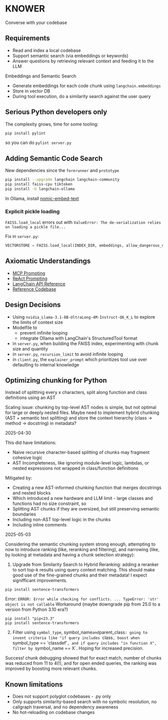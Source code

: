# KNOWER

Converse with your codebase

## Requirements

- Read and index a local codebase
- Support semantic search (via embeddings or keywords)
- Answer questions by retrieving relevant context and feeding it to the LLM

Embeddings and Semantic Search

- Generate embeddings for each code chunk using `langchain.embeddings`
- Store in vector DB
- During tool execution, do a similarity search against the user query

## Serious Python developers only

The complexity grows, time for some tooling:

```bash
pip install pylint
```

so you can do `pylint server.py`

## Adding Semantic Code Search

New dependencies since the `forerunner` and `prototype`

```bash
pip install --upgrade langchain langchain-community
pip install faiss-cpu tiktoken
pip install -U langchain-ollama
```

In Ollama, install [nomic-embed-text](https://ollama.com/library/nomic-embed-text)

### Explicit pickle loading

`FAISS.load_local` errors out with `ValueError: The de-serialization relies on loading a pickle file...`

Fix in `server.py`:

```python
VECTORSTORE = FAISS.load_local(INDEX_DIR, embeddings, allow_dangerous_deserialization=True)
```

## Axiomatic Understandings

- [MCP Prompting](https://modelcontextprotocol.io/docs/concepts/prompts)
- [ReAct Prompting](https://www.promptingguide.ai/techniques/react)
- [LangChain API Reference](https://python.langchain.com/api_reference/core/index.html)
- [Reference Codebase](https://github.com/arunpshankar/react-from-scratch)

## Design Decisions

- Using `nvidia_Llama-3.1-8B-UltraLong-4M-Instruct-Q6_K_L` to explore the limits of context size
- Modelfile to
    - prevent infinite looping
    - integrate Ollama with LangChain's StructuredTool format
- in `server.py`, when building the FAISS index, experimenting with chunk size and quantity
- in `server.py`, `recursion_limit` to avoid infinite looping
- in `client.py`, the `explainer_prompt` which prioritizes tool use over defaulting to internal knowledge

## Optimizing chunking for Python

Instead of splittinig every x characters, split along function and class definitions using an AST

Scaling issue: chunking by top-level AST nodes is simple, but not optimal for large or deeply nested files.
Maybe need to implement hybrid chunking (AST + semantic text splitting)
and store the context hierarchy (class -> method -> docstring) in metadata?

2025-04-30

This did have limitations:
- Naive recursive character-based splitting of chunks may fragment cohesive logic
- AST Incompleteness, like ignoring module-level logic, lambdas, or nested expressions not wrapped in class/function definitions

Mitigated by:
- Creating a new AST-informed chunking function that merges docstrings and nested blocks
- Which introduced a new hardware and LLM limit - large classes and functions had no size constraint, so
- Splitting AST chunks if they are oversized, but still preserving semantic boundaries
- Including non-AST top-level logic in the chunks
- Including inline comments

2025-05-03

Considering the semantic chunking system strong enough, attempting to now to introduce ranking (like, reranking and filtering),
and narrowing (like, by looking at metadata and having a chunk selection strategy):

1. Upgrade from Similarity Search to Hybrid Reranking:
adding a reranker to sort top-k results using query context matching.
This should make good use of the fine-grained chunks and their metadata!
I expect signifficant improvements.
```
pip install sentence-transformers
```
Error: `ERROR: Error while checking for conflicts. ... TypeError: 'str' object is not callable`
Workaround (maybe downgrade pip from 25.0 to a version from Python 3.10 era?)
```
pip install "pip<23.3"
pip install sentence-transformers
```

2. Filter using `symbol_type`, symbol_name` and `parent_class`:
going to invent criteria like "if query includes `class`, boost when `symbol_type == 'classdef'`,
and if query includes "in function X", filter by `symbol_name == X`.
Hoping for increased precision.

Success! chunk debugging showed that for exact match, number of chunks was reduced from 11 to 4(!),
and for open ended queries, the ranking was improved by boosting more relevant chunks.

## Known limitations

- Does not support polyglot codebases - .py only
- Only supports similarity-based search with no symbolic resolution, no callgraph traversal, and no dependency awareness
- No hot-reloading on codebase changes
